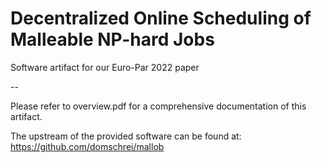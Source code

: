 
# Decentralized Online Scheduling of Malleable NP-hard Jobs

Software artifact for our Euro-Par 2022 paper

--

Please refer to overview.pdf for a comprehensive documentation of this artifact.

The upstream of the provided software can be found at: https://github.com/domschrei/mallob
